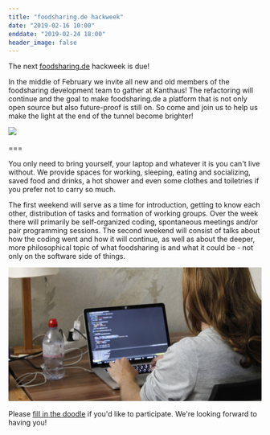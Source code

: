 ```yaml
---
title: "foodsharing.de hackweek"
date: "2019-02-16 10:00"
enddate: "2019-02-24 18:00"
header_image: false
---
```


The next [foodsharing.de](https://foodsharing.de) hackweek is due!

In the middle of February we invite all new and old members of the foodsharing development team to gather at Kanthaus! The refactoring will continue and the goal to make foodsharing.de a platform that is not only open source but also future-proof is still on. So come and join us to help us make the light at the end of the tunnel become brighter!

![](https://user-images.githubusercontent.com/31616/42413241-8802b03c-821c-11e8-91c5-f94930313290.png)


===

You only need to bring yourself, your laptop and whatever it is you can't live without. We provide spaces for working, sleeping, eating and socializing, saved food and drinks, a hot shower and even some clothes and toiletries if you prefer not to carry so much.

The first weekend will serve as a time for introduction, getting to know each other, distribution of tasks and formation of working groups. Over the week there will primarily be self-organized coding, spontaneous meetings and/or pair programming sessions. The second weekend will consist of talks about how the coding went and how it will continue, as well as about the deeper, more philosophical topic of what foodsharing is and what it could be - not only on the software side of things.

![](theoBack.jpg)

Please [fill in the doodle](https://doodle.com/poll/kp7bzeipy4ixn9fq) if you'd like to participate. We're looking forward to having you!
